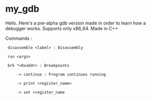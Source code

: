# my_gdb

Hello.
Here's a pre-alpha gdb version made in order to learn how a debugger works.
Supports only x86_64.
Made in C++

Commands :
	 
	 disassemble <label> : Disassembly

	 run <args>

	 brk *<0xaddr> : Breakpoints

	     -> continue : Program continues running

	     -> print <register_name>

	     -> set <register_name